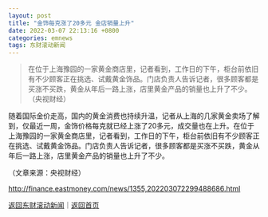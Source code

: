 ```yaml
---
layout: post
title: "金饰每克涨了20多元 金店销量上升"
date: 2022-03-07 22:13:16 +0800
categories: emnews
tags: 东财滚动新闻
---
```

> 在位于上海豫园的一家黄金商店里，记者看到，工作日的下午，柜台前依旧有不少顾客正在挑选、试戴黄金饰品。门店负责人告诉记者，很多顾客都是买涨不买跌，黄金从年后一路上涨，店里黄金产品的销量也上升了不少。（央视财经）

<p>随着国际金价走高，国内的黄金消费也持续升温，记者从上海的几家黄金卖场了解到，仅最近一周，金饰价格每克就已经上涨了20多元，成交量也在上升。在位于上海豫园的一家黄金商店里，记者看到，工作日的下午，柜台前依旧有不少顾客正在挑选、试戴黄金饰品。门店负责人告诉记者，很多顾客都是买涨不买跌，黄金从年后一路上涨，店里黄金产品的销量也上升了不少。 </p><p class="em_media">（文章来源：央视财经）</p>

<http://finance.eastmoney.com/news/1355,202203072299488686.html>

[返回东财滚动新闻](//finews.withounder.com/emnews/)｜[返回首页](//finews.withounder.com/)